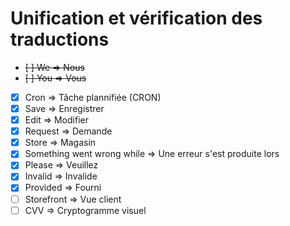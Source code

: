 # Unification et vérification des traductions

* ~~[ ] We => Nous~~
* ~~[ ] You => Vous~~
* [x] Cron => Tâche plannifiée (CRON)
* [x] Save => Enregistrer
* [x] Edit => Modifier
* [x] Request => Demande
* [x] Store => Magasin
* [x] Something went wrong while => Une erreur s'est produite lors
* [x] Please => Veuillez
* [x] Invalid => Invalide
* [x] Provided => Fourni
* [ ] Storefront => Vue client
* [ ] CVV => Cryptogramme visuel
